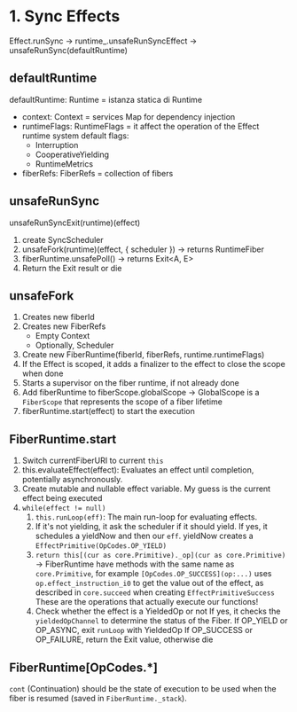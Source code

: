 # 1. Sync Effects

Effect.runSync
-> runtime_.unsafeRunSyncEffect
-> unsafeRunSync(defaultRuntime)

## defaultRuntime

defaultRuntime: Runtime<never> = istanza statica di Runtime

- context: Context<never> = services Map for dependency injection
- runtimeFlags: RuntimeFlags = it affect the operation of the Effect runtime system
  default flags:
    - Interruption
    - CooperativeYielding
    - RuntimeMetrics
- fiberRefs: FiberRefs = collection of fibers

## unsafeRunSync

unsafeRunSyncExit(runtime)(effect)

1. create SyncScheduler
2. unsafeFork(runtime)(effect, { scheduler }) -> returns RuntimeFiber
3. fiberRuntime.unsafePoll() -> returns Exit<A, E>
4. Return the Exit result or die

## unsafeFork

1. Creates new fiberId
2. Creates new FiberRefs
    - Empty Context
    - Optionally, Scheduler
3. Create new FiberRuntime(fiberId, fiberRefs, runtime.runtimeFlags)
4. If the Effect is scoped, it adds a finalizer to the effect to close the scope when done
5. Starts a supervisor on the fiber runtime, if not already done
6. Add fiberRuntime to fiberScope.globalScope -> GlobalScope is a `FiberScope` that represents the scope of a fiber
   lifetime
7. fiberRuntime.start(effect) to start the execution

## FiberRuntime.start

1. Switch currentFiberURI to current `this`
2. this.evaluateEffect(effect): Evaluates an effect until completion, potentially asynchronously.
3. Create mutable and nullable effect variable. My guess is the current effect being executed
4. `while(effect != null)`
   1. `this.runLoop(eff)`: The main run-loop for evaluating effects.
   2. If it's not yielding, it ask the scheduler if it should yield. If yes, it schedules a yieldNow and then our `eff`.
      yieldNow creates a `EffectPrimitive(OpCodes.OP_YIELD)`
   3. `return this[(cur as core.Primitive)._op](cur as core.Primitive)` -> FiberRuntime have methods with the same name as `core.Primitive`, 
      for example `[OpCodes.OP_SUCCESS](op:...)` uses `op.effect_instruction_i0` to get the value out of the effect, as described in `core.succeed` when creating `EffectPrimitiveSuccess`
      These are the operations that actually execute our functions!
   4. Check whether the effect is a YieldedOp or not
      If yes, it checks the `yieldedOpChannel` to determine the status of the Fiber.
      If OP_YIELD or OP_ASYNC, exit `runLoop` with YieldedOp
      If OP_SUCCESS or OP_FAILURE, return the Exit value, otherwise die

## FiberRuntime[OpCodes.*]

`cont` (Continuation) should be the state of execution to be used when the fiber is resumed (saved in `FiberRuntime._stack`).

